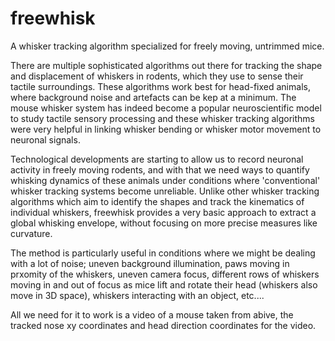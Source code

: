 # freewhisk
A whisker tracking algorithm specialized for freely moving, untrimmed mice. 

There are multiple sophisticated algorithms out there for tracking the shape and displacement of whiskers in rodents, which they use to sense their tactile surroundings. These algorithms work best for head-fixed animals, where background noise and artefacts can be kep at a minimum. The mouse whisker system has indeed become a popular neuroscientific model to study tactile sensory processing and these whisker tracking algorithms were very helpful in linking whisker bending or whisker motor movement to neuronal signals.

Technological developments are starting to allow us to record neuronal activity in freely moving rodents, and with that we need ways to quantify whisking dynamics of these animals under conditions where 'conventional' whisker tracking systems become unreliable. Unlike other whisker tracking algorithms which aim to identify the shapes and track the kinematics of individual whiskers, freewhisk provides a very basic approach to extract a global whisking envelope, without focusing on more precise measures like curvature.

The method is particularly useful in conditions where we might be dealing with a lot of noise; uneven background illumination, paws moving in prxomity of the whiskers, uneven camera focus, different rows of whiskers moving in and out of focus as mice lift and rotate their head (whiskers also move in 3D space), whiskers interacting with an object, etc....

All we need for it to work is a video of a mouse taken from abive, the tracked nose xy coordinates and head direction coordinates for the video.

